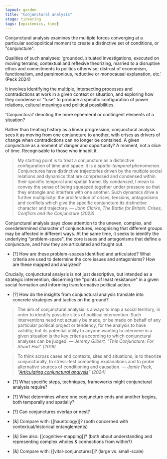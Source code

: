 ```yaml
---  
layout: garden
title: "Conjunctural analysis"
stage: tinkering
tags: [epistemics, time]
---
```


Conjunctural analysis examines the multiple forces converging at a particular sociopolitical moment to create a distinctive set of conditions, or "conjuncture".

Qualities of such analyses: 'grounded, situated investigations, executed on moving terrains; contextual and reflexive theorizing, married to a disruptive ethos and commitments to politics otherwise; distrust of economism, functionalism, and parsimonious, reductive or monocausal explanation, etc.' (Peck 2024)

It involves identifying the multiple, intersecting processes and contradictions at work in a given context or situation, and exploring how they condense or "fuse" to produce a specific configuration of power relations, cultural meanings and political possibilities. 

'Conjunctural' denoting the more ephemeral or contingent elements of a situation?

Rather than treating history as a linear progression, conjunctural analysis sees it as moving from one conjuncture to another, with crises as drivers of change when contradictions can no longer be contained. A given conjuncture as a moment of danger and opportunity? A moment, not a slice of time. Recognisable to those who inhabit it.

> My starting point is to treat a conjuncture as a distinctive configuration of time and space: it is a _spatio-temporal_ phenomenon. Conjunctures have distinctive trajectories driven by the multiple social relations and dynamics that are compressed and condensed within their specific temporal and spatial frame. By _condensed_, I mean to convey the sense of being squeezed together under pressure so that they entangle and interfere with one another. Such dynamics drive a further multiplicity: the proliferation of crises, tensions, antagonisms and conflicts which give the specific conjuncture its distinctive character and trajectory.
<cite>— John Clarke, _The Battle for Britain: Crises, Conflicts and the Conjuncture_ (2023)</cite>

Conjunctural analysis pays close attention to the uneven, complex, and overdetermined character of conjunctures, recognising that different groups may be affected in different ways. At the same time, it seeks to identify the underlying "problem-space", the core issues and antagonisms that define a conjuncture, and how they are articulated and fought out. 

- [?] How are these problem-spaces identified and articulated? What criteria are used to determine the core issues and antagonisms? How are these mapped and analyzed?

Crucially, conjunctural analysis is not just descriptive, but intended as a strategic intervention, discerning the "points of least resistance" in a given social formation and informing transformative political action.

- [?] How do the insights from conjunctural analysis translate into concrete strategies and tactics on the ground?

> The aim of conjunctural analysis is always to map a social territory, in order to identify possible sites of political intervention. Such interventions need not actually be made, or be made on behalf of any particular political
project or tendency, for the analysis to have validity; but its potential utility to anyone wanting to intervene in a given situation is the key criteria according to which conjunctural analyses can be judged.
<cite>— Jeremy Gilbert, "This Conjuncture: For Stuart Hall" (2019)</cite>

> To think across cases and contexts, sites and situations, is to theorize conjuncturally, to stress-test competing explanations and to probe alternative sources of conditioning and causation.
<cite>— Jamie Peck, "[Articulating conjunctural analysis](https://doi.org/10.1177/20438206241242471)" (2024)</cite>

- [?] What specific steps, techniques, frameworks might conjunctural analysis require?
- [?] What determines where one conjuncture ends and another begins, both temporally and spatially?
- [?] Can conjunctures overlap or nest?

- [&] Compare with: [[hauntology]]? (both concerned with contextual/historical entanglements)
- [&] See also: [[cognitive-mapping]]? (both about understanding and representing complex wholes & connections from within?)
- [&] Compare with: [[vital-conjunctures]]? (large vs. small-scale)